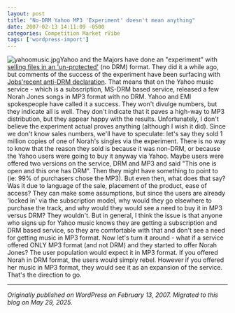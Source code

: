 ```yaml
---
layout: post
title: "No-DRM Yahoo MP3 'Experiment' doesn't mean anything"
date: 2007-02-13 14:11:09 -0500
categories: Competition Market rVibe
tags: ['wordpress-import']
---
```


![yahoomusic.jpg](http://meansofproduction.wordpress.com/wp-content/uploads/2007/02/yahoomusic.thumbnail.jpg)Yahoo and the Majors have done an "experiment" with [selling files in an 'un-protected'](http://www.mp3.com/news/stories/7506.html) (no DRM) format. They did it a while ago, but comments of the success of the experiment have been surfacing with [Jobs'recent anti-DRM declaration](http://www.apple.com/hotnews/thoughtsonmusic/). That means that on the Yahoo music service - which is a subscription, MS-DRM based service, released a few Norah Jones songs in MP3 format with no DRM. Yahoo and EMI spokespeople have called it a success. They won't divulge numbers, but they indicate all is well. They don't indicate that it paves a high-way to MP3 distribution, but they appear happy with the results. Unfortunately, I don't believe the experiment actual proves anything (although I wish it did). Since we don't know sales numbers, we'll have to speculate: let's say they sold 1 million copies of one of Norah's singles via the experiment. There is no way to know that the reason they sold is because it was non-DRM, or because the Yahoo users were going to buy it anyway via Yahoo. Maybe users were offered two versions on the service, DRM and MP3 and said "This one is open and this one has DRM". Then they might have something to point to (ie: 99% of purchasers chose the MP3). But even then, what does that say? Was it due to language of the sale, placement of the product, ease of access? They can make some assumptions, but since the users are already 'locked in' via the subscription model, why would they go elsewhere to purchase the track, and why would they would see a need to buy it in MP3 versus DRM? They wouldn't. But in general, I think the issue is that anyone who signs up for Yahoo music knows they are getting a subscription and DRM based service, so they are comfortable with that and don't see a need for getting music in MP3 format. Now let's turn it around - what if a service offered ONLY MP3 format (and not DRM) and they started to offer Norah Jones? The user population would expect it in MP3 format. If you offered Norah in DRM format, the users would simply rebel. However if you offered her music in MP3 format, they would see it as an expansion of the service. That's the direction to go.

---

*Originally published on WordPress on February 13, 2007. Migrated to this blog on May 29, 2025.*
